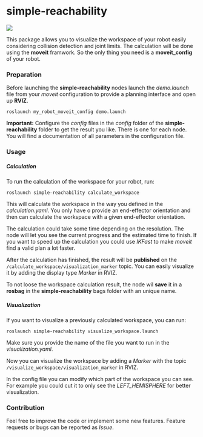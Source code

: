 # simple-reachability
![](https://img.shields.io/badge/ROS-noetic-success)

This package allows you to visualize the workspace of your robot easily considering collision detection and joint limits. The calculation will be done using the **moveit** framwork. So the only thing you need is a **moveit_config** of your robot.

### Preparation

Before launching the **simple-reachability** nodes launch the *demo.launch* file from your *moveit* configuration to provide a planning interface and open up **RVIZ**.

```roslaunch my_robot_moveit_config demo.launch```

**Important:** Configure the *config* files in the *config* folder of the **simple-reachability** folder to get the result you like. There is one for each node. You will find a documentation of all parameters in the configuration file.

### Usage

##### Calculation

To run the calculation of the workspace for your robot, run:

```roslaunch simple-reachability calculate_workspace```

This will calculate the workspace in the way you defined in the *calculation.yaml*. You only have o provide an end-effector orientation and then can calculate the workspace with a given end-effector orientation.

The calculation could take some time depending on the resolution. The node will let you see the current progress and the estimated time to finish. If you want to speed up the calculation you could use *IKFast* to make *moveit* find a valid plan a lot faster.

After the calculation has finished, the result will be **published** on the ```/calculate_workspace/visualization_marker``` topic. You can easily visualize it by adding the display type *Marker* in RVIZ.

To not loose the workspace calculation result, the node wil **save** it in a **rosbag** in the **simple-reachability** bags folder with an unique name.

##### Visualization

If you want to visualize a previously calculated workspace, you can run:

```roslaunch simple-reachability visualize_workspace.launch```

Make sure you provide the name of the file you want to run in the *visualization.yaml*.

Now you can visualize the workspace by adding a *Marker* with the topic ```/visualize_workspace/visualization_marker``` in RVIZ.

In the config file you can modify which part of the workspace you can see. For example you could cut it to only see the *LEFT_HEMISPHERE* for better visualization.

### Contribution

Feel free to improve the code or implement some new features. Feature requests or bugs can be reported as *Issue*.
